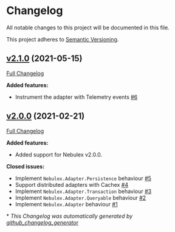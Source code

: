 # Changelog

All notable changes to this project will be documented in this file.

This project adheres to [Semantic Versioning](https://semver.org/spec/v2.0.0.html).

## [v2.1.0](https://github.com/cabol/nebulex_adapters_cachex/tree/v2.1.0) (2021-05-15)

[Full Changelog](https://github.com/cabol/nebulex_adapters_cachex/compare/v2.0.0...v2.1.0)

**Added features:**

- Instrument the adapter with Telemetry events
  [#6](https://github.com/cabol/nebulex_adapters_cachex/issues/6)

## [v2.0.0](https://github.com/cabol/nebulex_adapters_cachex/tree/v2.0.0) (2021-02-21)

[Full Changelog](https://github.com/cabol/nebulex_adapters_cachex/compare/099bbcc7446c83f55df04cc77f75f6809c3d579a...v2.0.0)

**Added features:**

- Added support for Nebulex v2.0.0.

**Closed issues:**

- Implement `Nebulex.Adapter.Persistence` behaviour
  [#5](https://github.com/cabol/nebulex_adapters_cachex/issues/5)
- Support distributed adapters with Cachex
  [#4](https://github.com/cabol/nebulex_adapters_cachex/issues/4)
- Implement `Nebulex.Adapter.Transaction` behaviour
  [#3](https://github.com/cabol/nebulex_adapters_cachex/issues/3)
- Implement `Nebulex.Adapter.Queryable` behaviour
  [#2](https://github.com/cabol/nebulex_adapters_cachex/issues/2)
- Implement `Nebulex.Adapter` behaviour
  [#1](https://github.com/cabol/nebulex_adapters_cachex/issues/1)



\* *This Changelog was automatically generated by [github_changelog_generator](https://github.com/github-changelog-generator/github-changelog-generator)*
